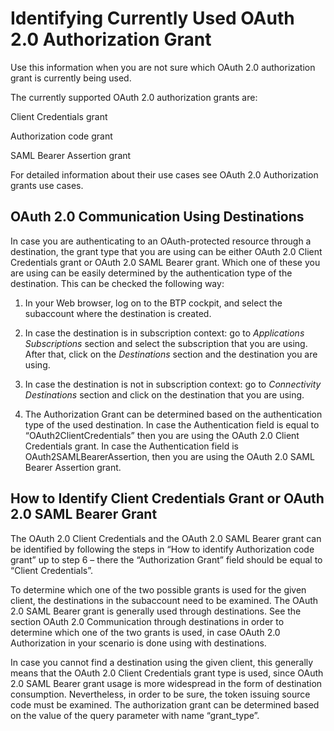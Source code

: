 <!-- loiof77bab79e2d24f488cd232466730e945 -->

# Identifying Currently Used OAuth 2.0 Authorization Grant

Use this information when you are not sure which OAuth 2.0 authorization grant is currently being used.



The currently supported OAuth 2.0 authorization grants are:

Client Credentials grant

Authorization code grant

SAML Bearer Assertion grant

For detailed information about their use cases see OAuth 2.0 Authorization grants use cases.



<a name="loiof77bab79e2d24f488cd232466730e945__section_pfv_pp1_rwb"/>

## OAuth 2.0 Communication Using Destinations

In case you are authenticating to an OAuth-protected resource through a destination, the grant type that you are using can be either OAuth 2.0 Client Credentials grant or OAuth 2.0 SAML Bearer grant. Which one of these you are using can be easily determined by the authentication type of the destination. This can be checked the following way:

1.  In your Web browser, log on to the BTP cockpit, and select the subaccount where the destination is created.

2.  In case the destination is in subscription context: go to *Applications Subscriptions* section and select the subscription that you are using. After that, click on the *Destinations* section and the destination you are using.

3.  In case the destination is not in subscription context: go to *Connectivity Destinations* section and click on the destination that you are using.

4.  The Authorization Grant can be determined based on the authentication type of the used destination. In case the Authentication field is equal to “OAuth2ClientCredentials” then you are using the OAuth 2.0 Client Credentials grant. In case the Authentication field is OAuth2SAMLBearerAssertion, then you are using the OAuth 2.0 SAML Bearer Assertion grant.




<a name="loiof77bab79e2d24f488cd232466730e945__section_zng_zp1_rwb"/>

## How to Identify Client Credentials Grant or OAuth 2.0 SAML Bearer Grant

The OAuth 2.0 Client Credentials and the OAuth 2.0 SAML Bearer grant can be identified by following the steps in “How to identify Authorization code grant” up to step 6 – there the “Authorization Grant” field should be equal to “Client Credentials”.

To determine which one of the two possible grants is used for the given client, the destinations in the subaccount need to be examined. The OAuth 2.0 SAML Bearer grant is generally used through destinations. See the section OAuth 2.0 Communication through destinations in order to determine which one of the two grants is used, in case OAuth 2.0 Authorization in your scenario is done using with destinations.

In case you cannot find a destination using the given client, this generally means that the OAuth 2.0 Client Credentials grant type is used, since OAuth 2.0 SAML Bearer grant usage is more widespread in the form of destination consumption. Nevertheless, in order to be sure, the token issuing source code must be examined. The authorization grant can be determined based on the value of the query parameter with name “grant\_type”.

